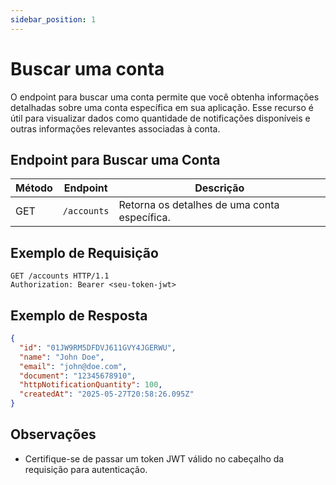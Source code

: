 ```yaml
---
sidebar_position: 1
---
```


# Buscar uma conta

O endpoint para buscar uma conta permite que você obtenha informações detalhadas sobre uma conta específica em sua aplicação. Esse recurso é útil para visualizar dados como quantidade de notificações disponíveis e outras informações relevantes associadas à conta.

## Endpoint para Buscar uma Conta

| Método | Endpoint        | Descrição                                    |
| ------ | --------------- | -------------------------------------------- |
| GET    | `/accounts`     | Retorna os detalhes de uma conta específica. |

## Exemplo de Requisição

```http
GET /accounts HTTP/1.1
Authorization: Bearer <seu-token-jwt>
```

## Exemplo de Resposta

```json
{
  "id": "01JW9RM5DFDVJ611GVY4JGERWU",
  "name": "John Doe",
  "email": "john@doe.com",
  "document": "12345678910",
  "httpNotificationQuantity": 100,
  "createdAt": "2025-05-27T20:58:26.095Z"
}
```

## Observações

- Certifique-se de passar um token JWT válido no cabeçalho da requisição para autenticação.